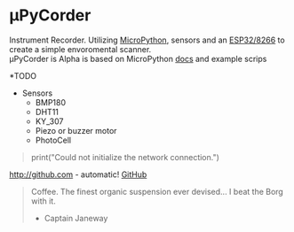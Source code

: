# µPyCorder 
Instrument Recorder. Utilizing [MicroPython](https://micropython.org/), sensors and an [ESP32/8266](https://www.espressif.com/) to create a simple envoromental scanner.  
µPyCorder is Alpha is based on MicroPython [docs](https://docs.micropython.org/) and example scrips  
  
*TODO
  * Sensors
    * BMP180
    * DHT11
    * KY_307
    * Piezo or buzzer motor
    * PhotoCell
  
>  
>    print("Could not initialize the network connection.")  
>  

http://github.com - automatic!
[GitHub](http://github.com)




> Coffee. The finest organic suspension ever devised... I beat the Borg with it.
> - Captain Janeway
